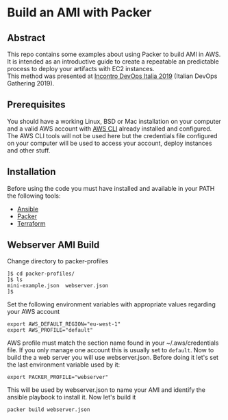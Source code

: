 # Build an AMI with Packer

## Abstract

This repo contains some examples about using Packer to build AMI in AWS. It is intended as an introductive guide to create a repeatable an predictable process to deploy your artifacts with EC2 instances.  
This method was presented at [Incontro DevOps Italia 2019](https://2019.incontrodevops.it/talks.html#gianluca-mascolo) (Italian DevOps Gathering 2019).

## Prerequisites

You should have a working Linux, BSD or Mac installation on your computer and a valid AWS account with [AWS CLI](https://aws.amazon.com/cli/) already installed and configured. The AWS CLI tools will not be used here but the credentials file configured on your computer will be used to access your account, deploy instances and other stuff.

## Installation

Before using the code you must have installed and available in your PATH the following tools:
- [Ansible](https://docs.ansible.com/ansible/latest/installation_guide/intro_installation.html)
- [Packer](https://www.packer.io/downloads.html)
- [Terraform](https://www.terraform.io/downloads.html)

## Webserver AMI Build

Change directory to packer-profiles
```
]$ cd packer-profiles/
]$ ls
mini-example.json  webserver.json
]$
```
Set the following environment variables with appropriate values regarding your AWS account
```
export AWS_DEFAULT_REGION="eu-west-1"
export AWS_PROFILE="default"
```
AWS profile must match the section name found in your ~/.aws/credentials file. If you only manage one account this is usually set to `default`. Now to build the a web server you will use webserver.json. Before doing it let's set the last environment variable used by it:
```
export PACKER_PROFILE="webserver"
```
This will be used by webserver.json to name your AMI and identify the ansible playbook to install it. Now let's build it
```
packer build webserver.json
```
